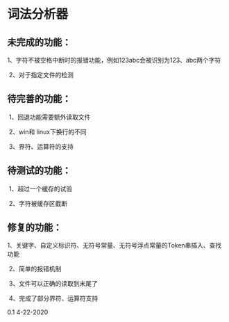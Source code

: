 # 词法分析器

## 未完成的功能：

​		1、字符不被空格中断时的报错功能，例如123abc会被识别为123、abc两个字符

​		2、对于指定文件的检测

## 待完善的功能：

​		1、回退功能需要额外读取文件

​		2、win和 linux下换行的不同

​		3、界符、运算符的支持

## 待测试的功能：

​		1、超过一个缓存的试验

​		2、字符被缓存区截断

## 修复的功能：

​		1、关键字、自定义标识符、无符号常量、无符号浮点常量的Token串插入、查找功能

​		2、简单的报错机制

​		3、文件可以正确的读取到末尾了

​		4、完成了部分界符、运算符支持

0.1  4-22-2020